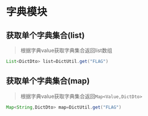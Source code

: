 # 字典模块

## 获取单个字典集合(list)

> 根据字典value获取字典集合返回list数组

```java
List<DictDto> list=DictUtil.get("FLAG")
```

## 获取单个字典集合(map)

> 根据字典value获取字典集合返回`Map<Value,DictDto>`

```java
Map<String,DictDto> map=DictUtil.get("FLAG")
```

